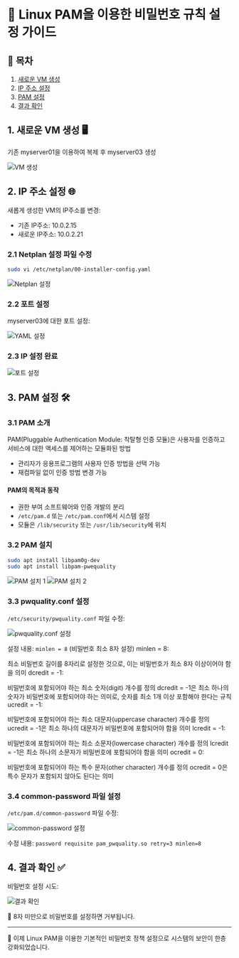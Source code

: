 # 🔐 Linux PAM을 이용한 비밀번호 규칙 설정 가이드

## 📌 목차
1. [새로운 VM 생성](#1-새로운-vm-생성)
2. [IP 주소 설정](#2-ip-주소-설정)
3. [PAM 설정](#3-pam-설정)
4. [결과 확인](#4-결과-확인)

## 1. 새로운 VM 생성 🖥️

기존 myserver01을 이용하여 복제 후 myserver03 생성

![VM 생성](https://github.com/user-attachments/assets/614c8f3c-4a60-4a51-9805-7b081fc0e0ef)

## 2. IP 주소 설정 🌐

새롭게 생성한 VM의 IP주소를 변경:
- 기존 IP주소: 10.0.2.15
- 새로운 IP주소: 10.0.2.21

### 2.1 Netplan 설정 파일 수정

```bash
sudo vi /etc/netplan/00-installer-config.yaml
```

![Netplan 설정](https://github.com/user-attachments/assets/d217953f-4fa0-46fa-a498-73b32d2439ed)

### 2.2 포트 설정

myserver03에 대한 포트 설정:

![YAML 설정](https://github.com/user-attachments/assets/0b8aa7c0-7fcc-4234-b07b-fa11e9a99692)

### 2.3 IP 설정 완료
![포트 설정](https://github.com/user-attachments/assets/9f03d6fa-ece8-40c0-9a7a-7d4624042f82)

## 3. PAM 설정 🛠️

### 3.1 PAM 소개

PAM(Pluggable Authentication Module: 착탈형 인증 모듈)은 사용자를 인증하고 서비스에 대한 액세스를 제어하는 모듈화된 방법 

- 관리자가 응용프로그램의 사용자 인증 방법을 선택 가능
- 재컴파일 없이 인증 방법 변경 가능

#### PAM의 목적과 동작
- 권한 부여 소프트웨어와 인증 개발의 분리
- `/etc/pam.d` 또는 `/etc/pam.conf`에서 시스템 설정
- 모듈은 `/lib/security` 또는 `/usr/lib/security`에 위치

### 3.2 PAM 설치

```bash
sudo apt install libpam0g-dev
sudo apt install libpam-pwequality
```

![PAM 설치 1](https://github.com/user-attachments/assets/5a494d9d-7e48-4456-bb7d-e815f449ae26)
![PAM 설치 2](https://github.com/user-attachments/assets/e8484c60-978c-4a17-9eb4-472dec4c946b)

### 3.3 pwquality.conf 설정

`/etc/security/pwquality.conf` 파일 수정:

![pwquality.conf 설정](https://github.com/user-attachments/assets/82e93c99-c9e8-40e8-88e2-5b3f7135a6e1)

설정 내용: `minlen = 8` (비밀번호 최소 8자 설정)
minlen = 8:

최소 비밀번호 길이를 8자리로 설정한 것으로, 
이는 비밀번호가 최소 8자 이상이어야 함을 의미
dcredit = -1:

비밀번호에 포함되어야 하는 최소 숫자(digit) 개수를 정의
dcredit = -1은 최소 하나의 숫자가 비밀번호에 포함되어야 하는 의미로, 
숫자를 최소 1개 이상 포함해야 한다는 규칙
ucredit = -1:

비밀번호에 포함되어야 하는 최소 대문자(uppercase character) 개수를 정의
ucredit = -1은 최소 하나의 대문자가 비밀번호에 포함되어야 함을 의미
lcredit = -1:

비밀번호에 포함되어야 하는 최소 소문자(lowercase character) 개수를 정의
lcredit = -1은 최소 하나의 소문자가 비밀번호에 포함되어야 함을 의미
ocredit = 0:

비밀번호에 포함되어야 하는 특수 문자(other character) 개수를 정의
ocredit = 0은 특수 문자가 포함되지 않아도 된다는 의미

### 3.4 common-password 파일 설정

`/etc/pam.d/common-password` 파일 수정:

![common-password 설정](https://github.com/user-attachments/assets/11c29ade-cb48-4bee-b3bc-0ea08d63192a)

수정 내용: `password requisite pam_pwquality.so retry=3 minlen=8`

## 4. 결과 확인 ✅

비밀번호 설정 시도:

![결과 확인](https://github.com/user-attachments/assets/27cf3bc7-06cf-45e2-b8f6-22d02c3b794b)

📢 8자 미만으로 비밀번호를 설정하면 거부됩니다.

---

🎉 이제 Linux PAM을 이용한 기본적인 비밀번호 정책 설정으로 시스템의 보안이 한층 강화되었습니다.
